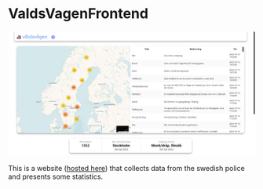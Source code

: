 # ValdsVagenFrontend

![awd](./preview.png)

This is a website ([hosted here](https://pommee.github.io/ValdsVagenFrontend/)) that collects data from the swedish police and presents some statistics.
